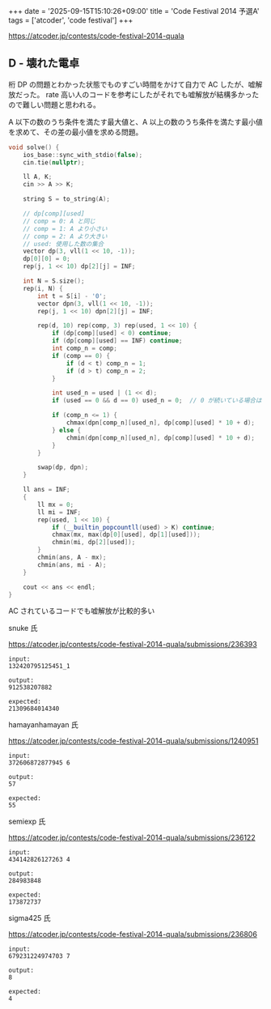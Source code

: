 +++
date = '2025-09-15T15:10:26+09:00'
title = 'Code Festival 2014 予選A'
tags = ['atcoder', 'code festival']
+++

<https://atcoder.jp/contests/code-festival-2014-quala>

## D - 壊れた電卓

桁 DP の問題とわかった状態でものすごい時間をかけて自力で AC したが、嘘解放だった。
rate 高い人のコードを参考にしたがそれでも嘘解放が結構多かったので難しい問題と思われる。

A 以下の数のうち条件を満たす最大値と、A 以上の数のうち条件を満たす最小値を求めて、その差の最小値を求める問題。

```cpp
void solve() {
    ios_base::sync_with_stdio(false);
    cin.tie(nullptr);

    ll A, K;
    cin >> A >> K;

    string S = to_string(A);

    // dp[comp][used]
    // comp = 0: A と同じ
    // comp = 1: A より小さい
    // comp = 2: A より大きい
    // used: 使用した数の集合
    vector dp(3, vll(1 << 10, -1));
    dp[0][0] = 0;
    rep(j, 1 << 10) dp[2][j] = INF;

    int N = S.size();
    rep(i, N) {
        int t = S[i] - '0';
        vector dpn(3, vll(1 << 10, -1));
        rep(j, 1 << 10) dpn[2][j] = INF;

        rep(d, 10) rep(comp, 3) rep(used, 1 << 10) {
            if (dp[comp][used] < 0) continue;
            if (dp[comp][used] == INF) continue;
            int comp_n = comp;
            if (comp == 0) {
                if (d < t) comp_n = 1;
                if (d > t) comp_n = 2;
            }

            int used_n = used | (1 << d);
            if (used == 0 && d == 0) used_n = 0;  // 0 が続いている場合は 0 を使っていないとみなす

            if (comp_n <= 1) {
                chmax(dpn[comp_n][used_n], dp[comp][used] * 10 + d);
            } else {
                chmin(dpn[comp_n][used_n], dp[comp][used] * 10 + d);
            }
        }

        swap(dp, dpn);
    }

    ll ans = INF;
    {
        ll mx = 0;
        ll mi = INF;
        rep(used, 1 << 10) {
            if (__builtin_popcountll(used) > K) continue;
            chmax(mx, max(dp[0][used], dp[1][used]));
            chmin(mi, dp[2][used]);
        }
        chmin(ans, A - mx);
        chmin(ans, mi - A);
    }

    cout << ans << endl;
}
```

AC されているコードでも嘘解放が比較的多い

snuke 氏

<https://atcoder.jp/contests/code-festival-2014-quala/submissions/236393>

```text
input:
132420795125451_1

output:
912538207882

expected:
21309684014340
```

hamayanhamayan 氏

<https://atcoder.jp/contests/code-festival-2014-quala/submissions/1240951>

```text
input:
372606872877945 6

output:
57

expected:
55
```

semiexp 氏

<https://atcoder.jp/contests/code-festival-2014-quala/submissions/236122>

```text
input:
434142826127263 4

output:
284983848

expected:
173872737
```

sigma425 氏

<https://atcoder.jp/contests/code-festival-2014-quala/submissions/236806>

```text
input:
679231224974703 7

output:
8

expected:
4
```

